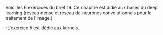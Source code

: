 Voici les 6 exercices du brief 19. Ce chapitre est didié aux bases du deep learning (réseau dense et réseau de neurones convolutionnels pour le traitement de l'image.)


-L'exercice 5 est dédié aux kernels.
